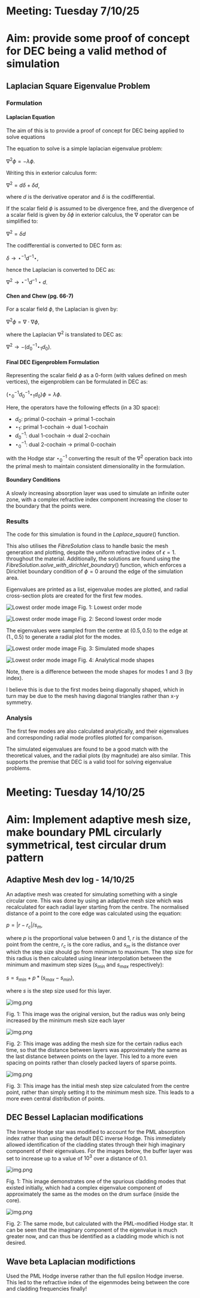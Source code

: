

# Meeting: Tuesday 7/10/25
# Aim: provide some proof of concept for DEC being a valid method of simulation

## Laplacian Square Eigenvalue Problem

### Formulation

#### Laplacian Equation

The aim of this is to provide a proof of concept for DEC being applied to solve equations

The equation to solve is a simple laplacian eigenvalue problem:

$\nabla^2 \phi = -\lambda \phi$.

Writing this in exterior calculus form:

$\nabla^2 = d \delta + \delta d$,

where $d$ is the derivative operator and $\delta$ is the codifferential.

If the scalar field $\phi$ is assumed to be divergence free, and the divergence of a scalar field  is given by $\delta \phi$ in exterior calculus, the $\nabla$ operator can be simplified to:

$\nabla^2 = \delta d$

The codifferential is converted to DEC form as:

$\delta \rightarrow \star^{-1} d^{-1} \star$,

hence the Laplacian is converted to DEC as:

$\nabla^2 \rightarrow \star^{-1} d^{-1} \star d$.

#### Chen and Chew (pg. 66-7)

For a scalar field $\phi$, the Laplacian is given by:

$\nabla^2 \phi = \nabla \cdot \nabla \phi$,

where the Laplacian $\nabla^2$ is translated to DEC as:

$\nabla^2 \rightarrow -(d^{-1}_0 \star_1 d_0)$.

#### Final DEC Eigenproblem Formulation

Representing the scalar field $\phi$ as a 0-form (with values defined on mesh vertices), the eigenproblem can be formulated in DEC as:

$(\star^{-1}_0 d^{-1}_0 \star_1 d_0) \phi = \lambda \phi$.

Here, the operators have the following effects (in a 3D space):
* $d_0$: primal 0-cochain $\rightarrow$ primal 1-cochain
* $\star_1$: primal 1-cochain $\rightarrow$ dual 1-cochain
* $d^{-1}_0$: dual 1-cochain $\rightarrow$ dual 2-cochain
* $\star^{-1}_0$: dual 2-cochain $\rightarrow$ primal 0-cochain

with the Hodge star $\star^{-1}_0$ converting the result of the $\nabla^2$ operation back into the primal mesh to maintain consistent dimensionality in the formulation. 

#### Boundary Conditions

A slowly increasing absorption layer was used to simulate an infinite outer zone, with a complex refractive index component increasing the closer to the boundary that the points were.

### Results

The code for this simulation is found in the $Laplace\_square()$ function. 

This also utilises the $FibreSolution$ class to handle basic the mesh generation and plotting, despite the uniform refractive index of $\epsilon = 1.$ throughout the material. Additionally, the solutions are found using the $FibreSolution.solve\_with\_dirichlet\_boundary()$ function, which enforces a Dirichlet boundary condition of $\phi = 0$ around the edge of the simulation area.

Eigenvalues are printed as a list, eigenvalue modes are plotted, and radial cross-section plots are created for the first few modes.

![Lowest order mode image](images/Scalar_Laplacian_lowest_mode.png "Lowest order mode")
Fig. 1: Lowest order mode

![Lowest order mode image](images/Scalar_Laplacian_second_mode_image.png "Lowest order mode")
Fig. 2: Second lowest order mode

The eigenvalues were sampled from the centre at $(0.5, 0.5)$ to the edge at $(1., 0.5)$ to generate a radial plot for the modes. 

![Lowest order mode image](images/Scalar_Laplacian_mode_shapes_simulated.png "Simulated mode shapes")
Fig. 3: Simulated mode shapes

![Lowest order mode image](images/Scalar_Laplacian_mode_shapes_analytical.png "Analytical mode shapes")
Fig. 4: Analytical mode shapes

Note, there is a difference between the mode shapes for modes 1 and 3 (by index).

I believe this is due to the first modes being diagonally shaped, which in turn may be due to the mesh having diagonal triangles rather than x-y symmetry.

### Analysis

The first few modes are also calculated analytically, and their eigenvalues and corresponding radial mode profiles plotted for comparison.

The simulated eigenvalues are found to be a good match with the theoretical values, and the radial plots (by magnitude) are also similar. This supports the premise that DEC is a valid tool for solving eigenvalue problems.


# Meeting: Tuesday 14/10/25
# Aim: Implement adaptive mesh size, make boundary PML circularly symmetrical, test circular drum pattern


## Adaptive Mesh dev log - 14/10/25

An adaptive mesh was created for simulating something with a single circular core. This was done by using an adaptive mesh size which was recalculated for each radial layer starting from the centre. The normalised distance of a point to the core edge was calculated using the equation:

$p = |r - r_c| / s_m$,

where $p$ is the proportional value between $0$ and $1$, $r$ is the distance of the point from the centre, $r_c$ is the core radius, and $s_m$ is the distance over which the step  size should go from minimum to maximum. The step size for this radius is then calculated using linear interpolation between the minimum and maximum step sizes ($s_{min}$ and $s_{max}$ respectively):

$s = s_{min} + p * (s_{max} - s_{min})$,

where $s$ is the step size used for this layer.

![img.png](dev_log_images/adaptive_mesh_img1.png)

Fig. 1: This image was the original version, but the radius was only being increased by the minimum mesh size each layer

![img.png](dev_log_images/adaptive_mesh_img2.png)

Fig. 2: This image was adding the mesh size for the certain radius each time, so that the distance between layers was approximately the same as the last distance between points on the layer. This led to a more even spacing on points rather than closely packed layers of sparse points.

![img.png](dev_log_images/adaptive_mesh_img3.png)

Fig. 3: This image has the initial mesh step size calculated from the centre point, rather than simply setting it to the minimum mesh size. This leads to a more even central distribution of points.

## DEC Bessel Laplacian modifications

The Inverse Hodge star was modified to account for the PML absorption index rather than using the default DEC inverse Hodge. This immediately allowed identification of the cladding states through their high imaginary component of their eigenvalues. For the images below, the buffer layer was set to increase up to a value of $10^3$ over a distance of $0.1$.

![img.png](dev_log_images/bessel_laplacian_fix_img1.png)

Fig. 1: This image demonstrates one of the spurious cladding modes that existed initially, which had a complex eigenvalue component of approximately the same as the modes on the drum surface (inside the core).

![img.png](dev_log_images/bessel_laplacian_fix_img2.png)

Fig. 2: The same mode, but calculated with the PML-modified Hodge star. It can be seen that the imaginary component of the eigenvalue is much greater now, and can thus be identified as a cladding mode which is not desired. 

## Wave beta Laplacian modifictions

Used the PML Hodge inverse rather than the full epsilon Hodge inverse. This led to the refractive index of the eigenmodes being between the core and cladding frequencies finally!


